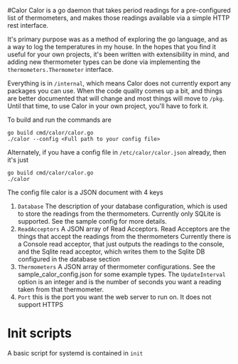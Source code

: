 #Calor
Calor is a go daemon that takes period readings for a pre-configured list of thermometers, and makes those readings
available via a simple HTTP rest interface.

It's primary purpose was as a method of exploring the go language, and as a way to log the temperatures in my house.
In the hopes that you find it useful for your own projects, it's been written with extensibility in mind, and
adding new thermometer types can be done via implementing the `thermometers.Thermometer` interface.

Everything is in `/internal`, which means Calor does not currently export any packages you can use.
When the code quality comes up a bit, and things are better documented that will change and most things
will move to `/pkg`. Until that time, to use Calor in your own project, you'll have to fork it.


To build and run the commands are
```
go build cmd/calor/calor.go
./calor --config <Full path to your config file>
```
Alternately, if you have a config file in `/etc/calor/calor.json` already, then it's just
```
go build cmd/calor/calor.go
./calor
```

The config file calor is a JSON document with 4 keys
1. `Database` The description of your database configuration, which is used to store the readings from the thermometers.
Currently only SQLite is supported. See the sample config for more details.
1. `ReadAcceptors` A JSON array of Read Acceptors. Read Acceptors are the things that accept the readings from the thermometers
Currently there is a Console read acceptor, that just outputs the readings to the console, and the Sqlite read acceptor,
which writes them to the Sqlite DB configured in the database section
1. `Thermometers` A JSON array of thermometer configurations. See the sample_calor_config.json for some example
types. The `UpdateInterval` option is an integer and is the number of seconds you want a reading taken from that thermometer.
1. `Port` this is the port you want the web server to run on. It does not support HTTPS

# Init scripts
A basic script for systemd is contained in `init`